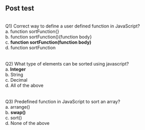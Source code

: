 ## Post test
<br>
Q1) Correct way to define a user defined function in JavaScript? <br>
a. function sortFunction{} <br>
b. function sortFunction(){function body} <br>
c. <b>function sortFunction(function body)</b> <br>
d. function sortFunction <br>
<br>
<br>
Q2) What type of elements can be sorted using javascript? <br>
a.<b>	Integer </b> <br>
b.	String <br>
c.  Decimal <br>
d. All of the above <br>
<br>
<br>
Q3) Predefined function in JavaScript to sort an array? <br>
a. arrange() <br>
b. <b>swap()</b> <br>
c. sort() <br>
d. None of the above <br>
<br>



